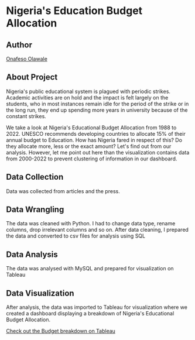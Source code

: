 # Nigeria's Education Budget Allocation
## Author
[Onafeso Olawale](https://www.linkedin.com/in/olawale-onafeso-41379822a/)

## About Project
Nigeria's public educational system is plagued with periodic strikes. Academic activities are on hold and the impact is felt largely on the students, who in most instances remain idle for the period of the strike or in the long run, they end up spending more years in university because of the constant strikes.

We take a look at Nigeria's Educational Budget Allocation from 1988 to 2022. UNESCO recommends developing countries to allocate 15% of their annual budget to Education. How has Nigeria fared in respect of this? Do they allocate more, less or the exact amount? Let's find out from our analysis. However, let me point out here than the visualization contains data from 2000-2022 to prevent clustering of information in our dashboard.

## Data Collection
Data was collected from articles and the press. 

## Data Wrangling
The data was cleaned with Python. I had to change data type, rename columns, drop irrelevant columns and so on. After data cleaning, I prepared the data and converted to csv files for analysis using SQL

## Data Analysis
The data was analysed with MySQL and prepared for visualization on Tableau

## Data Visualization
After analysis, the data was imported to Tableau for visualization where we created a dashboard displaying a breakdown of Nigeria's Educational Budget Allocation.

[Check out the Budget breakdown on Tableau](https://public.tableau.com/views/NigeriasEducationBudgetAllocation2000-2022/BudgetAllocationInNigeriasEducationalSector?:language=en-US&publish=yes&:display_count=n&:origin=viz_share_link)

